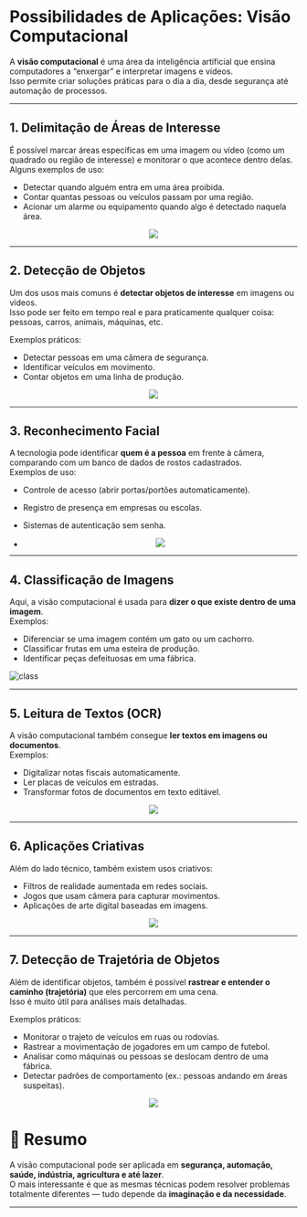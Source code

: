 # **Possibilidades de Aplicações: Visão Computacional**

A **visão computacional** é uma área da inteligência artificial que ensina computadores a “enxergar” e interpretar imagens e vídeos.  
Isso permite criar soluções práticas para o dia a dia, desde segurança até automação de processos.

---

## **1. Delimitação de Áreas de Interesse**

É possível marcar áreas específicas em uma imagem ou vídeo (como um quadrado ou região de interesse) e monitorar o que acontece dentro delas.  
Alguns exemplos de uso:
- Detectar quando alguém entra em uma área proibida.
- Contar quantas pessoas ou veículos passam por uma região.
- Acionar um alarme ou equipamento quando algo é detectado naquela área.

<p align="center">
  <img src="banner.png" >
</p>


---

## **2. Detecção de Objetos**

Um dos usos mais comuns é **detectar objetos de interesse** em imagens ou vídeos.  
Isso pode ser feito em tempo real e para praticamente qualquer coisa: pessoas, carros, animais, máquinas, etc.

Exemplos práticos:
- Detectar pessoas em uma câmera de segurança.  
- Identificar veículos em movimento.  
- Contar objetos em uma linha de produção.

<p align="center">
  <img src="banner.png" >
</p>

---

## **3. Reconhecimento Facial**

A tecnologia pode identificar **quem é a pessoa** em frente à câmera, comparando com um banco de dados de rostos cadastrados.  
Exemplos de uso:
- Controle de acesso (abrir portas/portões automaticamente).  
- Registro de presença em empresas ou escolas.  
- Sistemas de autenticação sem senha.

- <p align="center">
  <img src="banner.png" >
</p>


---

## **4. Classificação de Imagens**

Aqui, a visão computacional é usada para **dizer o que existe dentro de uma imagem**.  
Exemplos:
- Diferenciar se uma imagem contém um gato ou um cachorro.  
- Classificar frutas em uma esteira de produção.  
- Identificar peças defeituosas em uma fábrica.

![class](imagensGif/class.gif)

---

## **5. Leitura de Textos (OCR)**

A visão computacional também consegue **ler textos em imagens ou documentos**.  
Exemplos:
- Digitalizar notas fiscais automaticamente.  
- Ler placas de veículos em estradas.  
- Transformar fotos de documentos em texto editável.

<p align="center">
  <img src="banner.png" >
</p>


---

## **6. Aplicações Criativas**

Além do lado técnico, também existem usos criativos:  
- Filtros de realidade aumentada em redes sociais.  
- Jogos que usam câmera para capturar movimentos.  
- Aplicações de arte digital baseadas em imagens.

<p align="center">
  <img src="banner.png" >
</p>


---

## **7. Detecção de Trajetória de Objetos**

Além de identificar objetos, também é possível **rastrear e entender o caminho (trajetória)** que eles percorrem em uma cena.  
Isso é muito útil para análises mais detalhadas.

Exemplos práticos:
- Monitorar o trajeto de veículos em ruas ou rodovias.  
- Rastrear a movimentação de jogadores em um campo de futebol.  
- Analisar como máquinas ou pessoas se deslocam dentro de uma fábrica.  
- Detectar padrões de comportamento (ex.: pessoas andando em áreas suspeitas). 

<p align="center">
  <img src="banner.png" >
</p>

# 🚀 **Resumo**

A visão computacional pode ser aplicada em **segurança, automação, saúde, indústria, agricultura e até lazer**.  
O mais interessante é que as mesmas técnicas podem resolver problemas totalmente diferentes — tudo depende da **imaginação e da necessidade**.

---

